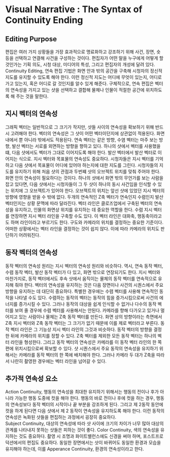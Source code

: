# Visual Narrative : The Syntax of Continuity Ending
## Editing Purpose
편집은 여러 가지 상황들을 가장 효과적으로 명료화하고 강조하기 위해 사건, 장면, 숏 등을 선택하고 연결해 사건을 구성하는 것이다.
편집자가 어떤 말을 누구에게 어떻게 할 것인가는 기획 의도, 시청 대상, 미디어의 특성, 그리고 편집자의 개성에 달려 있다.
Continuity Editing, 연속 편집 기법은 화면 안과 밖의 공간을 구축해 시청자의 정신적 지도를 유지할 수 있도록 해야 한다.
이런 정신적 지도는 어디에 무엇이 있는지, 어디로 가고 있는지, 혹은 어디로 갈 것인지를 알수 있게 해준다.
구체적으로, 연속 편집은 벡터의 연속성을 가지고 있는 샷을 선택하고 결합해 물체나 인물이 적절한 공간에 위치하도록 해 주는 것을 말한다.

## 지시 벡터의 연속성
그래픽 벡터는 일반적으로 그 크기가 작지만, 샷들 사이의 연속성을 확보하기 위해 반드시 고려해야 한다.
벡터의 연속성은 그 샷이 어떤 벡터이던지에 상관없이 적용된다. 화면 내에서 뿐 아니라 밖에서도 적용된다.
연속 벡터는 같은 방향, 수염 벡터는 마주 보는 방향, 발산 벡터는 서로를 외면하는 방향을 향하고 있다.
하나의 샷에서 벡터를 사용했을 떄, 다음 샷에서도 벡터가 그대로 이어지도록 해야 한다. 발산 벡터에서 발산 벡터로 이어지는 식으로.
지시 벡터와 목표물의 연속성도 중요하다. 시청자들은 지시 벡터를 기억하고 다음 샷에서 목표물이 어디에 있어야 하는지에 대한 지도를 그린다.
시청자들의 지도를 유지하기 위해 처음 샷의 관점과 두번쨰 샷의 오브젝트 위치를 맞춰 주어야 한다. 화면 안의 연속성이 필요하다는 것이다.
하나의 샷에서 화면 밖의 무언가를 보는 사람을 잡고 있다면, 다음 샷에서는 시청자들이 그 두 샷이 하나의 동시 사건임을 인식할 수 있는 위치에 그 오브젝트가 있어야 한다.
오브젝트의 위치는 앞선 샷에 있었던 지시 벡터의 방향에 영향을 받을 수 밖에 없다.
두개의 연속적인 Z축 벡터가 연속인지 수렴인지 발산 벡터인지는 상황 문맥에 따라 달라진다. 
벡터 라인은 클로즈업에서 구축된 벡터의 연속성을 유지하고, 인물의 화면상 위치를 유지하는 데 중요한 역할을 한다.
수렴 지시 벡터를 연장하면 지시 벡터 라인을 구축할 수도 있다.
이 벡터 라인은 대화축, 행동축이라고도 하며 라인이라고 부르기도 한다. 구도와 카메라의 위치를 결정하는 중요한 기준이다.
어떠한 상황에서는 벡터 라인을 결정하는 것이 쉽지 않다. 이에 따라 카메라의 위치도 판단하기 어려워진다.

## 동작 벡터의 연속성
동작 벡터의 연속성 원리는 지시 벡터의 연속성 원리와 비슷하다. 역시, 연속 동작 벡터, 수렴 동작 벡터, 발산 동작 벡터가 다 있고, 화면 밖으로 연장되기도 한다.
지시 벡터와 마찬가지로, 동작 벡터에서도 후속 샷에서 움직이는 물체의 동작 벡터를 연속적으로 유지해 줘야 한다.
벡터의 연속성을 유지하는 것은 다음 장면이나 사건의 시퀀스에서 주요 방향을 유지하는 데 대단히 중요하다.
특별한 경우에는 수렴 벡터를 사용해 연속적인 동작을 나타낼 수도 있다. 수렴하는 동작의 벡터는 동작의 힘을 증가시킴으로써 사건의 에너지를 증가시킬 수 있다.
그러나 동작의 대상을 쉽게 인식할 수 없거나 다수의 동작 벡터를 보여 줄 경우에 수렴 벡터를 사용해서는 안된다.
카메라를 향해 다가오고 있거나 멀어지고 있는 사람이나 물체는 Z축 동작 벡터를 만든다.
화면 상의 방향이라는 측면에서 Z축 지시 벡터와 Z축 동작 벡터는 그 크기가 없기 때문에 이를 제로 벡터라고 부른다.
동작 벡터 라인은 그 기능상 지시 벡터 라인의 그것과 비슷하다. 동작 벡터의 방향을 결정한 뒤에 카메라의 위치를 정할 수 있다.
Z축 벡터를 제외한 모든 동작 벡터는 하나의 벡터 라인을 형성한다. 그리고 동작 벡터의 연속성은 카메라를 이 동작 벡터 라인의 한 쪽 편에 위치시킴으로써 확보할 수 있다.
샷 시퀀스에서 주요 동작의 연속성을 유지하기 위해서는 카메라를 동작 벡터의 한 쪽에 배치해야 한다.
그러나 카메라 두 대가 Z축을 따라서 나란히 촬영한 경우에는 벡터 라인을 넘어갈 수 있다. 

## 추가적 연속성 요소
Action Continuity, 행동의 연속성을 최대한 유지하기 위해서는 행동의 전이나 후가 아니라 가능한 행동 도중에 컷을 해야 한다. 
행동의 바로 전이나 후에 컷을 하는 경우, 행동의 연속성보다 동작 벡터의 시작이나 끝 부분을 강조하게 된다.
그리고 제 2동작 동안에 컷을 하게 된다면 다음 샷에서 제 2 동작이 연속성을 유지하도록 해야 한다.
이런 동작의 연속성은 녹화된 샷들을 편집하는 과정에서 굉장히 중요하다.   
Subject Continuity, 대상의 연속성에 따라 샷 사이에 크기의 차이가 너무 많아 대상의 관계를 나타내지 못하는 샷들은 피하는 것이 좋다.
Color Continuity, 색의 연속성을 유지하는 것도 중요하다. 촬영 시 조명과 화이트밸런스에도 신경을 써야 하며, 포스트프로덕션에서의 편집도 중요하다.
동일한 장면에서는 샷이 바뀌어도 동일한 환경과 모습을 유지해야 하는데, 이를 Apperance Continuity, 환경의 연속성이라고 한다.
